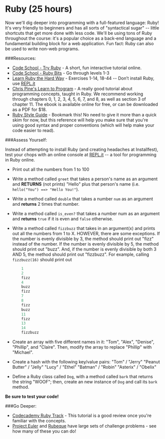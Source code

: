 # Ruby (25 hours)

Now we'll dig deeper into programming with a full-featured language: Ruby! It's very friendly to beginners and has all sorts of "syntactical sugar" -- little shortcuts that get more done with less code. We'll be using tons of Ruby throughout the course: it's a popular choice as a back-end language and a fundamental building block for a web application.  Fun fact: Ruby can also be used to write non-web programs.

###Resources:

- [Code School - Try Ruby](http://tryruby.org/) - A short, fun interactive tutorial online.
- [Code School - Ruby Bits](http://www.codecademy.com/tracks/ruby-bits) - Go through levels 1-3
- [Learn Ruby the Hard Way](http://ruby.learncodethehardway.org/book/) - Exercises 1-14, 18-44 -- Don’t install Ruby, use [REPL.it](http://repl.it/languages/Ruby)
- [Chris Pine's Learn to Program](http://pine.fm/LearnToProgram/) - A really good tutorial about programming concepts, taught in Ruby. We recommend working through chapters 0, 1, 2, 3, 4, 5, 6, 7, and 8, as well as section 3 of chapter 11. The ebook is available online for free, or can be downloaded as a PDF for $18.
- [Ruby Style Guide](https://github.com/bbatsov/ruby-style-guide) - Bookmark this! No need to give it more than a quick skim for now, but this reference will help you make sure that you're using good syntax and proper conventions (which will help make your code easier to read).

###Assess Yourself:

Instead of attempting to install Ruby (and creating headaches at Installfest), test your chops with an online console at [REPL.it](http://repl.it/languages/Ruby) -- a tool for programming in Ruby online.

- Print out all the numbers from 1 to 100
- Write a method called `greet` that takes a person's name as an argument and **RETURNS** (not prints) "Hello" plus that person's name (i.e. `hello("You") ==> "Hello You!"`).
- Write a method called `double` that takes a number `num` as an argument and **returns** 2 times that number.
- Write a method called `is_even?` that takes a number num as an argument and **returns** `true` if it is even and `false` otherwise.
- Write a method called `fizzbuzz` that takes in an argument(x) and prints out all the numbers from 1 to X. HOWEVER, there are some exceptions. If the number is evenly divisible by 3, the method should print out "fizz" instead of the number. If the number is evenly divisible by 5, the method should print out "buzz". And, if the number is evenly divisible by both 3 AND 5, the method should print out "fizzbuzz". For example, calling `fizzbuzz(16)` should print out

	```ruby
		1
		2
		fizz
		4
		buzz
		fizz
		7
		8
		fizz
		buzz
		11
		fizz
		13
		14
		fizzbuzz
	```
- Create an array with five different names in it: "Tom", "Alex", "Denise", "Phillip", and "Claire". Then, modify the array to replace "Phillip" with "Michael".
- Create a hash with the following key/value pairs:
	"Tom" / "Jerry"
	"Peanut Butter" / "Jelly"
	"Lucy" / "Ethel"
	"Batman" / "Robin"
	"Asterix" / "Obelix"
- Define a Ruby class called `Dog`, with a method called `bark` that returns the string "WOOF"; then, create an new instance of `Dog` and call its `bark` method.

**Be sure to test your code!**

###Go Deeper:

- [Codecademy Ruby Track](http://www.codecademy.com/tracks/ruby) - This tutorial is a good review once you're familiar with the concepts.
- [Project Euler](https://projecteuler.net/) and [Rubeque](http://www.rubeque.com/) have large sets of challenge problems - see how many of these you can do! 

